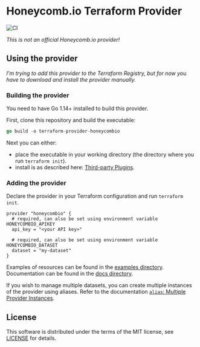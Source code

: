 # Honeycomb.io Terraform Provider

![CI](https://github.com/kvrhdn/terraform-provider-honeycombio/workflows/CI/badge.svg)

_This is not an official Honeycomb.io provider!_

## Using the provider

_I'm trying to add this provider to the Terraform Registry, but for now you have to download and install the provider manually._

### Building the provider

You need to have Go 1.14+ installed to build this provider.

First, clone this repository and build the executable:

```go
go build -o terraform-provider-honeycombio
```

Next you can either:
- place the executable in your working directory (the directory where you run `terraform init`).
- install is as described here: [Third-party Plugins](https://www.terraform.io/docs/configuration/providers.html#third-party-plugins).

### Adding the provider

Declare the provider in your Terraform configuration and run `terraform init`.

```hcl
provider "honeycombio" {
  # required, can also be set using environment variable HONEYCOMBIO_APIKEY
  api_key = "<your API key>"

  # required, can also be set using environment variable HONEYCOMBIO_DATASET
  dataset = "my-dataset"
}
```

Examples of resources can be found in the [examples directory](example/). Documentation can be found in the [docs directory](docs/).

If you wish to manage multiple datasets, you can create multiple instances of the provider using aliases. Refer to the documentation [`alias`: Multiple Provider Instances](https://www.terraform.io/docs/configuration/providers.html#alias-multiple-provider-instances).

## License

This software is distributed under the terms of the MIT license, see [LICENSE](./LICENSE) for details.
